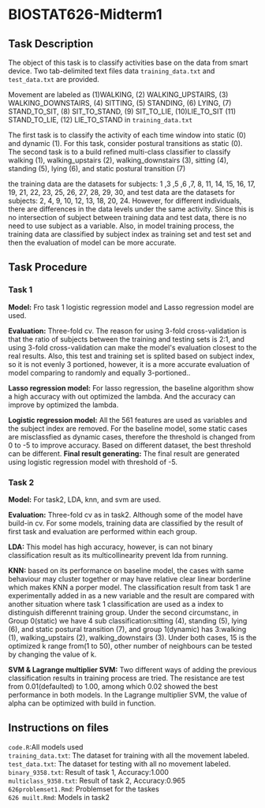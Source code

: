 # BIOSTAT626-Midterm1

## Task Description 

The object of this task is to classify activities base on the data from smart device. Two tab-delimited text files data ```training_data.txt``` and ```test_data.txt``` are provided. 

Movement are labeled as (1)WALKING,   (2) WALKING_UPSTAIRS,  (3) WALKING_DOWNSTAIRS, (4) SITTING,  (5) STANDING, (6) LYING,            (7) STAND_TO_SIT,      (8) SIT_TO_STAND,      (9) SIT_TO_LIE,        (10)LIE_TO_SIT        (11) STAND_TO_LIE,     (12) LIE_TO_STAND in ```training_data.txt``` 


The first task is to classify the activity of each time window into static (0) and dynamic (1). For this task, consider postural transitions as static (0).   
The second task is to a build refined multi-class classifier to classify walking (1), walking_upstairs (2), walking_downstairs (3), sitting (4), standing (5), lying (6), and static postural transition (7)

the training data are the datasets for subjects: 1 ,3 ,5 ,6 ,7, 8, 11, 14, 15, 16, 17, 19, 21, 22, 23, 25, 26, 27, 28, 29, 30, and test data are the datasets for subjects: 2, 4, 9, 10, 12, 13, 18, 20, 24. 
However, for different individuals, there are differences in the data levels under the same activity. Since this is no intersection of subject between training data and test data, there is no need to use subject as a variable. Also, in model training process, the training data are classified by subject index as training set and test set and then the evaluation of model can be more accurate.

## Task Procedure
### Task 1 
**Model:**  Fro task 1 logistic regression model and Lasso regression model are used.

**Evaluation:**  Three-fold cv. The reason for using 3-fold cross-validation is that the ratio of subjects between the training and testing sets is 2:1, and using 3-fold cross-validation can make the model's evaluation closest to the real results. Also, this test and training set is splited based on subject index, so it is not evenly 3 portioned, however, it is a more accurate evaluation of model comparing to randomly and equally 3-portioned..

**Lasso regression model:** For lasso regression, the baseline algorithm show a high accuracy with out optimized the lambda. And the accuracy can improve by optimized the lambda.  

**Logistic regression model:** All the 561 features are used as variables and the subject index are removed. For the baseline model, some static cases are misclassfied as dynamic cases, therefore the threshold is changed from 0 to -5 to improve accuracy. Based on different dataset, the best threshold can be different.
**Final result generating:** The final result are generated using logistic regression model with threshold of -5.

### Task 2  

**Model:**  For task2, LDA, knn, and svm are used.  

**Evaluation:**  Three-fold cv as in task2. Although some of the model have build-in cv. For some models, training data are classified by the result of first task and evaluation are performed within each group.

**LDA:** This model has high accuracy, however, is can not binary classification result as its  multicollinearity prevent lda from running.  

**KNN:** based on its performance on baseline model, the cases with same behaviour may cluster together or may have relative clear linear borderline  which makes KNN a porper model. The classification result from task 1 are experimentally added in as a new variable and the result are compared with another situation where task 1 classification are used as a index to distinguish differennt training group. Under the second circumstanc, in Group 0(static) we have 4 sub classification:sitting (4), standing (5), lying (6), and static postural transition (7), and group 1(dynamic) has 3:walking (1), walking_upstairs (2), walking_downstairs (3). Under both cases, 15 is the optimized k range from(1 to 50), other number of neighbours can be tested by changing the value of k.

**SVM & Lagrange multiplier SVM:**  Two different ways of adding the previous classification results in training process are tried. The resistance are test from 0.01(defaulted) to 1.00, among which 0.02 showed the best performance in both models. In the Lagrange multiplier SVM, the value of alpha can be optimized with build in function.


## Instructions on files
```code.R```:All models used  
```training_data.txt```: The dataset for training with all the movement labeled.     
```test_data.txt```: The dataset for testing with all no movement labeled.       
```binary_9358.txt```: Result of task 1, Accuracy:1.000    
```multiclass_9358.txt```: Result of task 2, Accuracy:0.965  
```626problemset1.Rmd```: Problemset for the taskes   
```626 muilt.Rmd```: Models in task2





